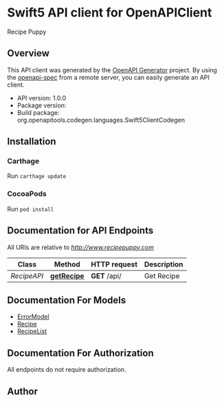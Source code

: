 # Swift5 API client for OpenAPIClient

Recipe Puppy

## Overview
This API client was generated by the [OpenAPI Generator](https://openapi-generator.tech) project.  By using the [openapi-spec](https://github.com/OAI/OpenAPI-Specification) from a remote server, you can easily generate an API client.

- API version: 1.0.0
- Package version: 
- Build package: org.openapitools.codegen.languages.Swift5ClientCodegen

## Installation

### Carthage

Run `carthage update`

### CocoaPods

Run `pod install`

## Documentation for API Endpoints

All URIs are relative to *http://www.recipepuppy.com*

Class | Method | HTTP request | Description
------------ | ------------- | ------------- | -------------
*RecipeAPI* | [**getRecipe**](docs/RecipeAPI.md#getrecipe) | **GET** /api/ | Get Recipe


## Documentation For Models

 - [ErrorModel](docs/ErrorModel.md)
 - [Recipe](docs/Recipe.md)
 - [RecipeList](docs/RecipeList.md)


## Documentation For Authorization

 All endpoints do not require authorization.


## Author



